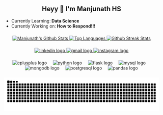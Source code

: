 <!-- Introduction section -->
<h2 align="center">Heyy 👋 I'm Manjunath HS</h2>
<ul>
  <li>Currently Learning:<b> Data Science</b></li>
  <li>Currently Working on:<b> How to Respond!!!</b></li>
</ul>

###
<!-- GitHub Stats section -->
<div align="center">
  <!-- First profile stats card -->
  <a href="https://github.com/Manjunathhs-0003?tab=repositories" target="_blank" rel="noreferrer">
    <img height="150" src="https://github-readme-stats.vercel.app/api?username=Manjunathhs-0003&theme=nightowl&hide_border=true&include_all_commits=false&count_private=true" alt="Manjunath's Github Stats"/>
  </a>

  

  <!-- Languages stats card -->
  <a href="https://github.com/Manjunathhs-0003?tab=repositories" target="_blank" rel="noreferrer">
    <img height="150" src="https://github-readme-stats.vercel.app/api/top-langs/?username=Manjunathhs-0003&theme=nightowl&hide_border=true&include_all_commits=false&count_private=true&layout=compact" alt="Top Languages"/>
  </a>

  <!-- Streak stats card -->
  <a href="https://github.com/Manjunathhs-0003?tab=repositories" target="_blank" rel="noreferrer">
    <img height="150" src="https://github-readme-streak-stats.herokuapp.com/?user=Manjunathhs-0003&theme=nightowl&hide_border=true" alt="Github Streak Stats"/>
  </a>
</div>

###

<!-- Contact section -->
<div align="center">
  <a href="https://www.linkedin.com/in/manjunath-hs003" target="_blank">
  <img src="https://raw.githubusercontent.com/maurodesouza/profile-readme-generator/master/src/assets/icons/social/linkedin/default.svg" width="52" height="40" alt="linkedin logo"  />
  </a>
  <a href="mailto:hsmanjunathhsmanjunath@gmail.com" target="_blank">
  <img src="https://raw.githubusercontent.com/maurodesouza/profile-readme-generator/master/src/assets/icons/social/gmail/default.svg" width="52" height="40" alt="gmail logo"  />
  </a>
  <a href="https://www.instagram.com/_manjunathhs?igsh=MWJvenZmNDBsanN6OQ==" target="_blank">
  <img src="https://raw.githubusercontent.com/maurodesouza/profile-readme-generator/master/src/assets/icons/social/instagram/default.svg" width="52" height="40" alt="instagram logo"  />
  </a>
</div>

###
<div align="center">
  <img src="https://cdn.simpleicons.org/c++/00599C" height="40" alt="cplusplus logo"  />
  <img width="12" />
  <img src="https://skillicons.dev/icons?i=py" height="40" alt="python logo"  />
  <img width="12" />
  <img src="https://skillicons.dev/icons?i=flask" height="40" alt="flask logo"  />
  <img width="12" />
  <img src="https://skillicons.dev/icons?i=mysql" height="40" alt="mysql logo"  />
  <img width="12" />
  <img src="https://skillicons.dev/icons?i=mongodb" height="40" alt="mongodb logo"  />
  <img width="12" />
  <img src="https://cdn.simpleicons.org/postgresql/4169E1" height="40" alt="postgresql logo"  />
  <img width="12" />
  <img src="https://cdn.jsdelivr.net/gh/devicons/devicon/icons/pandas/pandas-original.svg" height="40" alt="pandas logo"  />
</div>


###
<!-- Snake animation section -->
<img src="https://raw.githubusercontent.com/Manjunathhs-0003/Manjunathhs-0003/output/snake.svg" alt="Snake animation" />

###
